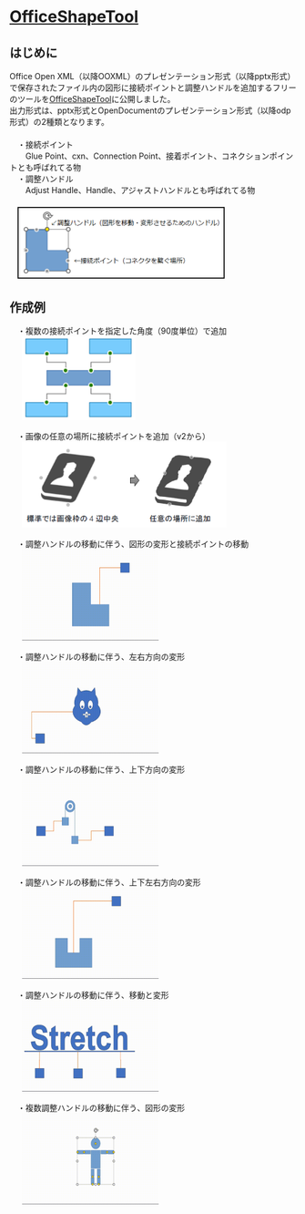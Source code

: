 # [OfficeShapeTool](https://github.com/Yz-Filer/OfficeShapeTool)
## はじめに
Office Open XML（以降OOXML）のプレゼンテーション形式（以降pptx形式）で保存されたファイル内の図形に接続ポイントと調整ハンドルを追加するフリーのツールを[OfficeShapeTool](https://www.vector.co.jp/soft/winnt/business/se526365.html)に公開しました。  
出力形式は、pptx形式とOpenDocumentのプレゼンテーション形式（以降odp形式）の2種類となります。  
　  
　・接続ポイント  
　　Glue Point、cxn、Connection Point、接着ポイント、コネクションポイントとも呼ばれてる物  
　・調整ハンドル  
　　Adjust Handle、Handle、アジャストハンドルとも呼ばれてる物  
　  
　<img src="image/point_handle.png" width="360" border="2" />

## 作成例
　・複数の接続ポイントを指定した角度（90度単位）で追加  
　<kbd> <img src="image/cxn1.png" width="200" /> </kdb>  

　・画像の任意の場所に接続ポイントを追加（v2から）  
　<kbd> <img src="image/cxn2.png" width="360" /> </kdb>  

　・調整ハンドルの移動に伴う、図形の変形と接続ポイントの移動  
　<kbd> <img src="image/hdl1.gif" width="240" /> </kdb>  

　・調整ハンドルの移動に伴う、左右方向の変形  
　<kbd> <img src="image/hdl3.gif" width="240" /> </kdb>  

　・調整ハンドルの移動に伴う、上下方向の変形  
　<kbd> <img src="image/hdl4.gif" width="240" /> </kdb>  

　・調整ハンドルの移動に伴う、上下左右方向の変形  
　<kbd> <img src="image/hdl2.gif" width="240" /> </kdb>  

　・調整ハンドルの移動に伴う、移動と変形  
　<kbd> <img src="image/hdl5.gif" width="240" /> </kdb>  

　・複数調整ハンドルの移動に伴う、図形の変形  
　<kbd> <img src="image/hdl6.gif" width="240" /> </kdb> 
